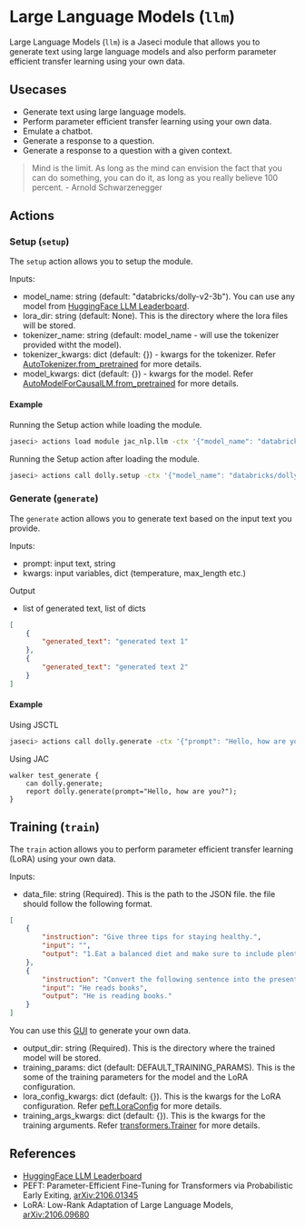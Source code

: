 # **Large Language Models (`llm`)**
Large Language Models (`llm`) is a Jaseci module that allows you to generate text using large language models and also perform parameter efficient transfer learning using your own data.
## **Usecases**
- Generate text using large language models.
- Perform parameter efficient transfer learning using your own data.
- Emulate a chatbot.
- Generate a response to a question.
- Generate a response to a question with a given context.

> Mind is the limit. As long as the mind can envision the fact that you can do something, you can do it, as long as you really believe 100 percent. - Arnold Schwarzenegger

## **Actions**
### **Setup (`setup`)**
The `setup` action allows you to setup the module.

Inputs:
- model_name: string (default: "databricks/dolly-v2-3b"). You can use any model from [HuggingFace LLM Leaderboard](https://huggingface.co/spaces/HuggingFaceH4/open_llm_leaderboard).
- lora_dir: string (default: None). This is the directory where the lora files will be stored.
- tokenizer_name: string (default: model_name - will use the tokenizer provided witht the model).
- tokenizer_kwargs: dict (default: {}) - kwargs for the tokenizer. Refer [AutoTokenizer.from_pretrained](https://huggingface.co/docs/transformers/main/en/model_doc/auto#transformers.AutoTokenizer.from_pretrained) for more details.
- model_kwargs: dict (default: {}) - kwargs for the model. Refer [AutoModelForCausalLM.from_pretrained](https://huggingface.co/docs/transformers/main/en/model_doc/auto#transformers.AutoModelForCausalLM.from_pretrained) for more details.

#### **Example**
Running the Setup action while loading the module.
```bash
jaseci> actions load module jac_nlp.llm -ctx '{"model_name": "databricks/dolly-v2-3b", "lora_dir": "dolly", "tokenizer_kwargs": {"max_length": 1024}}'
```
Running the Setup action after loading the module.
```bash
jaseci> actions call dolly.setup -ctx '{"model_name": "databricks/dolly-v2-3b", "lora_dir": "dolly", "tokenizer_kwargs": {"max_length": 1024}}'
```

### **Generate (`generate`)**
The `generate` action allows you to generate text based on the input text you provide.

Inputs:
- prompt: input text, string
- kwargs: input variables, dict (temperature, max_length etc.)

Output
- list of generated text, list of dicts
```json
[
    {
        "generated_text": "generated text 1"
    },
    {
        "generated_text": "generated text 2"
    }
]
```

#### **Example**
Using JSCTL
```bash
jaseci> actions call dolly.generate -ctx '{"prompt": "Hello, how are you?"}'
```
Using JAC
```jac
walker test_generate {
    can dolly.generate;
    report dolly.generate(prompt="Hello, how are you?");
}
```
## **Training (`train`)**
The `train` action allows you to perform parameter efficient transfer learning (LoRA) using your own data.

Inputs:
- data_file: string (Required). This is the path to the JSON file. the file should follow the following format.
```json
[
    {
        "instruction": "Give three tips for staying healthy.",
        "input": "",
        "output": "1.Eat a balanced diet and make sure to include plenty of fruits and vegetables. \n2. Exercise regularly to keep your body active and strong. \n3. Get enough sleep and maintain a consistent sleep schedule."
    },
    {
        "instruction": "Convert the following sentence into the present continuous tense",
        "input": "He reads books",
        "output": "He is reading books."
    }
]
```
You can use this [GUI](https://github.com/gururise/AlpacaDataCleaned/tree/main/gui) to generate your own data.
- output_dir: string (Required). This is the directory where the trained model will be stored.
- training_params: dict (default: DEFAULT_TRAINING_PARAMS). This is the some of the training parameters for the model and the LoRA configuration.
- lora_config_kwargs: dict (default: {}). This is the kwargs for the LoRA configuration. Refer [peft.LoraConfig](https://huggingface.co/docs/peft/main/en/package_reference/tuners#peft.LoraConfig) for more details.
- training_args_kwargs: dict (default: {}). This is the kwargs for the training arguments. Refer [transformers.Trainer](https://huggingface.co/docs/transformers/v4.29.1/en/main_classes/trainer#transformers.Trainer) for more details.
## **References**
- [HuggingFace LLM Leaderboard](https://huggingface.co/spaces/HuggingFaceH4/open_llm_leaderboard)
- PEFT: Parameter-Efficient Fine-Tuning for Transformers via Probabilistic Early Exiting, [arXiv:2106.01345](https://arxiv.org/abs/2106.01345)
- LoRA: Low-Rank Adaptation of Large Language Models, [arXiv:2106.09680](https://arxiv.org/abs/2106.09680)